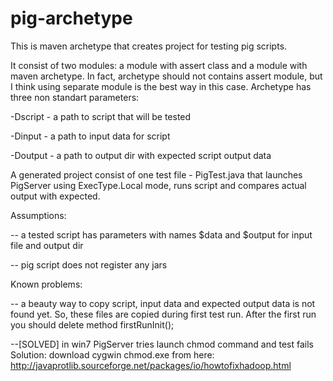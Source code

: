 pig-archetype
=============

This is maven archetype that creates project for testing pig scripts.

It consist of two modules: a module with assert class and a module with maven archetype. In fact, archetype should not contains assert module, but I think using separate module is the best way in this case.
Archetype has three non standart parameters:

-Dscript - a path to script that will be tested

-Dinput - a path to input data for script

-Doutput - a path to output dir with expected script output data 


A generated project consist of one test file - PigTest.java that launches PigServer using ExecType.Local mode, runs script and compares actual output with expected.


Assumptions:

-- a tested script has parameters with names $data and $output for input file and output dir

-- pig script does not register any jars


Known problems:

-- a beauty way to copy script, input data and expected output data is not found yet. So, these files are copied during first test run. After the first run you should delete method firstRunInit();

--[SOLVED] in win7 PigServer tries launch chmod command and test fails
Solution: download cygwin chmod.exe from here: http://javaprotlib.sourceforge.net/packages/io/howtofixhadoop.html